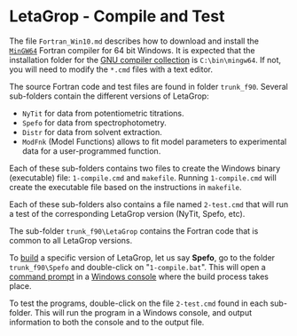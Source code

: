 # LetaGrop - Compile and Test

The file `Fortran_Win10.md` describes how to download and install
the [`MinGW64`](https://www.mingw-w64.org/) Fortran compiler for
64 bit Windows. It is expected that the installation folder
for the [GNU compiler collection](https://en.wikipedia.org/wiki/GNU_Compiler_Collection)
is `C:\bin\mingw64`. If not, you will need to
modify the `*.cmd` files with a text editor.

The source Fortran code and test files are found in folder `trunk_f90`.
Several sub-folders contain the different versions of LetaGrop:

- `NyTit` for data from potentiometric titrations.
- `Spefo` for data from spectrophotometry.
- `Distr` for data from solvent extraction.
- `ModFnk` (Model Functions) allows to fit model parameters to
experimental data for a user-programmed function.

Each of these sub-folders contains two files to create the Windows
binary (executable) file: `1-compile.cmd` and `makefile`.
Running `1-compile.cmd` will create the executable file based on the instructions
in `makefile`.

Each of these sub-folders also contains a file named `2-test.cmd` that
will run a test of the corresponding LetaGrop version (NyTit, Spefo, etc).

The sub-folder `trunk_f90\LetaGrop` contains the Fortran code that is common
to all LetaGrop versions.

To [build](https://en.wikipedia.org/wiki/Software_build) a specific version
of LetaGrop, let us say **Spefo**, go to the folder `trunk_f90\Spefo` and double-click
on "`1-compile.bat`". This will open a [command prompt](https://en.wikipedia.org/wiki/Cmd.exe)
in a [Windows console](https://en.wikipedia.org/wiki/Windows_Console) where the
build process takes place.

To test the programs, double-click on the file `2-test.cmd` found in each sub-folder.
This will run the program in a Windows console, and output information to both the
console and to the output file.